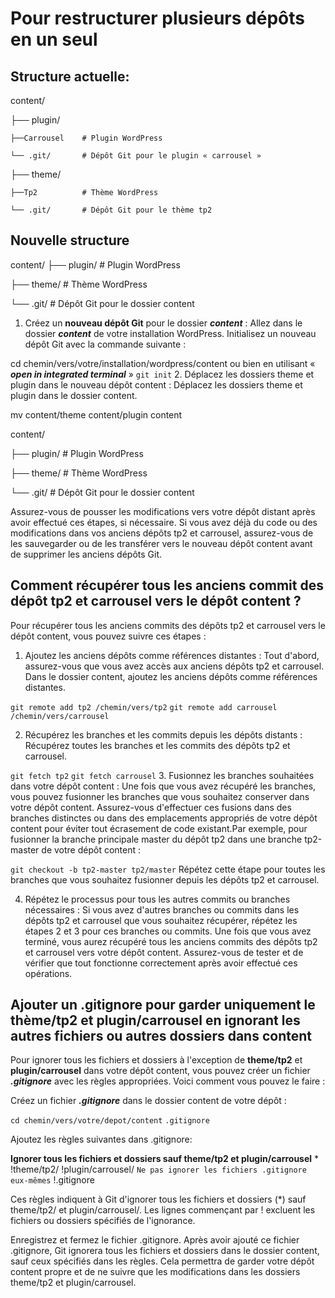 # Pour restructurer plusieurs dépôts en un seul

## Structure actuelle:
content/

├── plugin/

    ├──Carrousel    # Plugin WordPress

    └── .git/       # Dépôt Git pour le plugin « carrousel »    

├── theme/          

    ├──Tp2          # Thème WordPress
    
    └── .git/       # Dépôt Git pour le thème tp2

    
## Nouvelle structure

content/
├── plugin/         # Plugin WordPress

├── theme/          # Thème WordPress

└── .git/           # Dépôt Git pour le dossier content


1. Créez un **nouveau dépôt Git** pour le dossier ***content*** :
Allez dans le dossier ***content*** de votre installation WordPress.
Initialisez un nouveau dépôt Git avec la commande suivante :

cd chemin/vers/votre/installation/wordpress/content
ou bien en utilisant « ***open in integrated terminal*** »
`git init`
2. Déplacez les dossiers theme et plugin dans le nouveau dépôt content :
Déplacez les dossiers theme et plugin dans le dossier content.

mv content/theme content/plugin content

content/

├── plugin/         # Plugin WordPress

├── theme/          # Thème WordPress

└── .git/           # Dépôt Git pour le dossier content

Assurez-vous de pousser les modifications vers votre dépôt distant après avoir effectué ces étapes, si nécessaire. Si vous avez déjà du code ou des modifications dans vos anciens dépôts tp2 et carrousel, assurez-vous de les sauvegarder ou de les transférer vers le nouveau dépôt content avant de supprimer les anciens dépôts Git.

## Comment récupérer tous les anciens commit des dépôt tp2 et carrousel vers le dépôt content ?

Pour récupérer tous les anciens commits des dépôts tp2 et carrousel vers le dépôt content, vous pouvez suivre ces étapes :

1. Ajoutez les anciens dépôts comme références distantes :
Tout d'abord, assurez-vous que vous avez accès aux anciens dépôts tp2 et carrousel.
Dans le dossier content, ajoutez les anciens dépôts comme références distantes.

`git remote add tp2 /chemin/vers/tp2`
`git remote add carrousel /chemin/vers/carrousel`

2. Récupérez les branches et les commits depuis les dépôts distants :
Récupérez toutes les branches et les commits des dépôts tp2 et carrousel.

`git fetch tp2`
`git fetch carrousel`
3. Fusionnez les branches souhaitées dans votre dépôt content :
Une fois que vous avez récupéré les branches, vous pouvez fusionner les branches que vous souhaitez conserver dans votre dépôt content. Assurez-vous d'effectuer ces fusions dans des branches distinctes ou dans des emplacements appropriés de votre dépôt content pour éviter tout écrasement de code existant.Par exemple, pour fusionner la branche principale master du dépôt tp2 dans une branche tp2-master de votre dépôt content :

`git checkout -b tp2-master tp2/master`
Répétez cette étape pour toutes les branches que vous souhaitez fusionner depuis les dépôts tp2 et carrousel.

4. Répétez le processus pour tous les autres commits ou branches nécessaires :
Si vous avez d'autres branches ou commits dans les dépôts tp2 et carrousel que vous souhaitez récupérer, répétez les étapes 2 et 3 pour ces branches ou commits.
Une fois que vous avez terminé, vous aurez récupéré tous les anciens commits des dépôts tp2 et carrousel vers votre dépôt content. Assurez-vous de tester et de vérifier que tout fonctionne correctement après avoir effectué ces opérations.


## Ajouter un .gitignore pour garder uniquement  le thème/tp2 et plugin/carrousel en ignorant les autres fichiers ou autres dossiers dans  content

Pour ignorer tous les fichiers et dossiers à l'exception de **theme/tp2** et **plugin/carrousel** dans votre dépôt content, vous pouvez créer un fichier ***.gitignore*** avec les règles appropriées. Voici comment vous pouvez le faire :

Créez un fichier ***.gitignore*** dans le dossier content de votre dépôt :

`cd chemin/vers/votre/depot/content`
`.gitignore`

Ajoutez les règles suivantes  dans .gitignore:

**Ignorer tous les fichiers et dossiers sauf theme/tp2 et plugin/carrousel**
*
!theme/tp2/
!plugin/carrousel/
`Ne pas ignorer les fichiers .gitignore eux-mêmes`
!.gitignore

Ces règles indiquent à Git d'ignorer tous les fichiers et dossiers (*) sauf theme/tp2/ et plugin/carrousel/. Les lignes commençant par ! excluent les fichiers ou dossiers spécifiés de l'ignorance.

Enregistrez et fermez le fichier .gitignore.
Après avoir ajouté ce fichier .gitignore, Git ignorera tous les fichiers et dossiers dans le dossier content, sauf ceux spécifiés dans les règles. Cela permettra de garder votre dépôt content propre et de ne suivre que les modifications dans les dossiers theme/tp2 et plugin/carrousel.